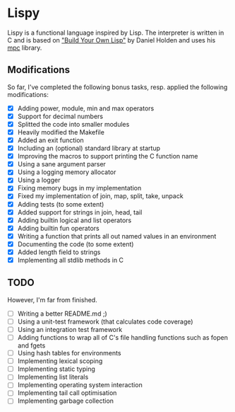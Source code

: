 # Lispy
Lispy is a functional language inspired by Lisp. The interpreter is written in C and is based on ["Build Your Own Lisp"](https://buildyourownlisp.com/) by Daniel Holden and uses his [mpc](https://github.com/orangeduck/mpc) library.

## Modifications
So far, I've completed the following bonus tasks, resp. applied the following modifications:
- [x] Adding power, module, min and max operators
- [x] Support for decimal numbers
- [x] Splitted the code into smaller modules
- [x] Heavily modified the Makefile
- [x] Added an exit function
- [x] Including an (optional) standard library at startup
- [x] Improving the macros to support printing the C function name
- [x] Using a sane argument parser
- [x] Using a logging memory allocator
- [x] Using a logger
- [x] Fixing memory bugs in my implementation
- [x] Fixed my implementation of join, map, split, take, unpack
- [x] Adding tests (to some extent)
- [x] Added support for strings in join, head, tail
- [x] Adding builtin logical and list operators
- [x] Adding builtin fun operators
- [x] Writing a function that prints all out named values in an environment
- [x] Documenting the code (to some extent)
- [x] Added length field to strings
- [x] Implementing all stdlib methods in C

## TODO
However, I'm far from finished.
- [ ] Writing a better README.md ;)
- [ ] Using a unit-test framework (that calculates code coverage)
- [ ] Using an integration test framework
- [ ] Adding functions to wrap all of C's file handling functions such as fopen and fgets
- [ ] Using hash tables for environments
- [ ] Implementing lexical scoping
- [ ] Implementing static typing
- [ ] Implementing list literals
- [ ] Implementing operating system interaction
- [ ] Implementing tail call optimisation
- [ ] Implementing garbage collection
